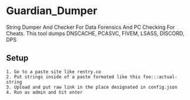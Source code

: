 # Guardian_Dumper
String Dumper And Checker For Data Forensics And PC Checking For Cheats.
This tool dumps DNSCACHE, PCASVC, FIVEM, LSASS, DISCORD, DPS

## Setup
    1. Go to a paste site like rentry.co
    2. Put strings inside of a paste formated like this foo:::actual-string 
    3. Upload and put raw link in the place designated in config.json
    4. Run as admin and hit enter
